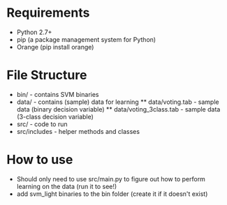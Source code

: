 Requirements
============
* Python 2.7+
* pip (a package management system for Python)
* Orange (pip install orange)

File Structure
==============
* bin/ - contains SVM binaries
* data/ - contains (sample) data for learning
** data/voting.tab - sample data (binary decision variable)
** data/voting_3class.tab - sample data (3-class decision variable)
* src/ - code to run
* src/includes - helper methods and classes

How to use
==========
* Should only need to use src/main.py to figure out how to perform learning on the data (run it to see!)
* add svm_light binaries to the bin folder (create it if it doesn't exist)